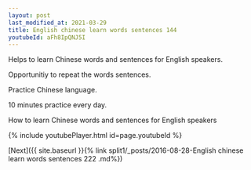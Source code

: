 ```yaml
---
layout: post
last_modified_at: 2021-03-29
title: English chinese learn words sentences 144 
youtubeId: aFh8IpQNJ5I
---
```

 
 
Helps to learn Chinese words and sentences for English speakers.

Opportunitiy to repeat the words sentences. 

Practice Chinese language. 
 
10 minutes practice every day. 
 
How to learn Chinese words and sentences for English speakers 
 
{% include youtubePlayer.html id=page.youtubeId %}
 
 
[Next]({{ site.baseurl }}{% link  split1/_posts/2016-08-28-English chinese learn words sentences 222 .md%})
 
